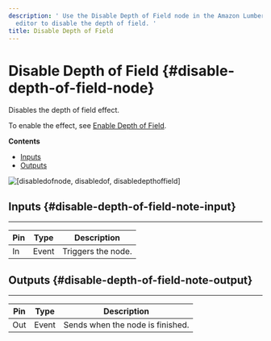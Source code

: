 ```yaml
---
description: ' Use the Disable Depth of Field node in the Amazon Lumberyard Script Canvas
  editor to disable the depth of field. '
title: Disable Depth of Field
---
```

# Disable Depth of Field {#disable-depth-of-field-node}

Disables the depth of field effect\.

To enable the effect, see [Enable Depth of Field](/docs/userguide/rendering/enable/depth-of-field-node.md)\.

**Contents**
+ [Inputs](#disable-depth-of-field-note-input)
+ [Outputs](#disable-depth-of-field-note-output)

![\[disabledofnode, disabledof, disabledepthoffield\]](/images/userguide/scripting/script-canvas/scriptcanvasnodes/script-canvas-disable-depth-of-field-node.png)

## Inputs {#disable-depth-of-field-note-input}


****

| Pin | Type | Description |
| --- | --- | --- |
| In | Event |  Triggers the node\.  |

## Outputs {#disable-depth-of-field-note-output}


****

| Pin | Type | Description |
| --- | --- | --- |
| Out | Event |  Sends when the node is finished\.  |